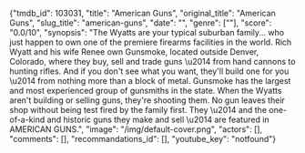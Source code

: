 {"tmdb_id": 103031, "title": "American Guns", "original_title": "American Guns", "slug_title": "american-guns", "date": "", "genre": [""], "score": "0.0/10", "synopsis": "The Wyatts are your typical suburban family... who just happen to own one of the premiere firearms facilities in the world. Rich Wyatt and his wife Renee own Gunsmoke, located outside Denver, Colorado, where they buy, sell and trade guns \u2014 from hand cannons to hunting rifles. And if you don't see what you want, they'll build one for you \u2014 from nothing more than a block of metal. Gunsmoke has the largest and most experienced group of gunsmiths in the state. When the Wyatts aren't building or selling guns, they're shooting them. No gun leaves their shop without being test fired by the family first. They \u2014 and the one-of-a-kind and historic guns they make and sell \u2014 are featured in AMERICAN GUNS.", "image": "/img/default-cover.png", "actors": [], "comments": [], "recommandations_id": [], "youtube_key": "notfound"}